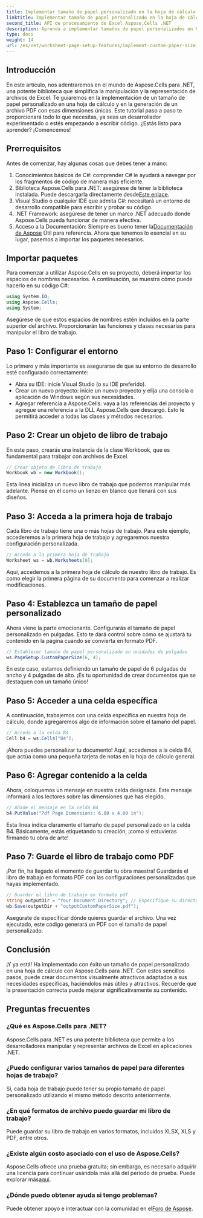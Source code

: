 ```yaml
---
title: Implementar tamaño de papel personalizado en la hoja de cálculo para renderizar
linktitle: Implementar tamaño de papel personalizado en la hoja de cálculo para renderizar
second_title: API de procesamiento de Excel Aspose.Cells .NET
description: Aprenda a implementar tamaños de papel personalizados en hojas de cálculo con Aspose.Cells para .NET. Pasos sencillos para generar documentos PDF personalizados.
type: docs
weight: 14
url: /es/net/worksheet-page-setup-features/implement-custom-paper-size-for-rendering/
---
```

## Introducción
En este artículo, nos adentraremos en el mundo de Aspose.Cells para .NET, una potente biblioteca que simplifica la manipulación y la representación de archivos de Excel. Te guiaremos en la implementación de un tamaño de papel personalizado en una hoja de cálculo y en la generación de un archivo PDF con esas dimensiones únicas. Este tutorial paso a paso te proporcionará todo lo que necesitas, ya seas un desarrollador experimentado o estés empezando a escribir código.
¿Estás listo para aprender? ¡Comencemos!
## Prerrequisitos
Antes de comenzar, hay algunas cosas que debes tener a mano:
1. Conocimientos básicos de C#: comprender C# le ayudará a navegar por los fragmentos de código de manera más eficiente.
2.  Biblioteca Aspose.Cells para .NET: asegúrese de tener la biblioteca instalada. Puede descargarla directamente desde[Este enlace](https://releases.aspose.com/cells/net/).
3. Visual Studio o cualquier IDE que admita C#: necesitará un entorno de desarrollo compatible para escribir y probar su código.
4. .NET Framework: asegúrese de tener un marco .NET adecuado donde Aspose.Cells pueda funcionar de manera efectiva.
5.  Acceso a la Documentación: Siempre es bueno tener la[Documentación de Aspose](https://reference.aspose.com/cells/net/) Útil para referencia.
Ahora que tenemos lo esencial en su lugar, pasemos a importar los paquetes necesarios.
## Importar paquetes
Para comenzar a utilizar Aspose.Cells en su proyecto, deberá importar los espacios de nombres necesarios. A continuación, se muestra cómo puede hacerlo en su código C#:
```csharp
using System.IO;
using Aspose.Cells;
using System;
```
Asegúrese de que estos espacios de nombres estén incluidos en la parte superior del archivo. Proporcionarán las funciones y clases necesarias para manipular el libro de trabajo.
## Paso 1: Configurar el entorno
Lo primero y más importante es asegurarse de que su entorno de desarrollo esté configurado correctamente:
- Abra su IDE: inicie Visual Studio (o su IDE preferido).
- Crear un nuevo proyecto: inicie un nuevo proyecto y elija una consola o aplicación de Windows según sus necesidades.
- Agregar referencia a Aspose.Cells: vaya a las referencias del proyecto y agregue una referencia a la DLL Aspose.Cells que descargó. Esto le permitirá acceder a todas las clases y métodos necesarios.
## Paso 2: Crear un objeto de libro de trabajo
En este paso, crearás una instancia de la clase Workbook, que es fundamental para trabajar con archivos de Excel. 
```csharp
// Crear objeto de libro de trabajo
Workbook wb = new Workbook();
```
Esta línea inicializa un nuevo libro de trabajo que podemos manipular más adelante. Piense en él como un lienzo en blanco que llenará con sus diseños.
## Paso 3: Acceda a la primera hoja de trabajo
Cada libro de trabajo tiene una o más hojas de trabajo. Para este ejemplo, accederemos a la primera hoja de trabajo y agregaremos nuestra configuración personalizada.
```csharp
// Acceda a la primera hoja de trabajo
Worksheet ws = wb.Worksheets[0];
```
Aquí, accedemos a la primera hoja de cálculo de nuestro libro de trabajo. Es como elegir la primera página de su documento para comenzar a realizar modificaciones.
## Paso 4: Establezca un tamaño de papel personalizado
Ahora viene la parte emocionante. Configurarás el tamaño de papel personalizado en pulgadas. Esto te dará control sobre cómo se ajustará tu contenido en la página cuando se convierta en formato PDF.
```csharp
// Establecer tamaño de papel personalizado en unidades de pulgadas
ws.PageSetup.CustomPaperSize(6, 4);
```
En este caso, estamos definiendo un tamaño de papel de 6 pulgadas de ancho y 4 pulgadas de alto. ¡Es tu oportunidad de crear documentos que se destaquen con un tamaño único!
## Paso 5: Acceder a una celda específica
A continuación, trabajemos con una celda específica en nuestra hoja de cálculo, donde agregaremos algo de información sobre el tamaño del papel.
```csharp
// Acceda a la celda B4
Cell b4 = ws.Cells["B4"];
```
¡Ahora puedes personalizar tu documento! Aquí, accedemos a la celda B4, que actúa como una pequeña tarjeta de notas en la hoja de cálculo general.
## Paso 6: Agregar contenido a la celda
Ahora, coloquemos un mensaje en nuestra celda designada. Este mensaje informará a los lectores sobre las dimensiones que has elegido.
```csharp
// Añade el mensaje en la celda B4
b4.PutValue("Pdf Page Dimensions: 6.00 x 4.00 in");
```
Esta línea indica claramente el tamaño de papel personalizado en la celda B4. Básicamente, estás etiquetando tu creación, ¡como si estuvieras firmando tu obra de arte!
## Paso 7: Guarde el libro de trabajo como PDF
¡Por fin, ha llegado el momento de guardar tu obra maestra! Guardarás el libro de trabajo en formato PDF con las configuraciones personalizadas que hayas implementado.
```csharp
// Guardar el libro de trabajo en formato pdf
string outputDir = "Your Document Directory"; // Especifique su directorio de salida
wb.Save(outputDir + "outputCustomPaperSize.pdf");
```
Asegúrate de especificar dónde quieres guardar el archivo. Una vez ejecutado, este código generará un PDF con el tamaño de papel personalizado.
## Conclusión
¡Y ya está! Ha implementado con éxito un tamaño de papel personalizado en una hoja de cálculo con Aspose.Cells para .NET. Con estos sencillos pasos, puede crear documentos visualmente atractivos adaptados a sus necesidades específicas, haciéndolos más útiles y atractivos. Recuerde que la presentación correcta puede mejorar significativamente su contenido.
## Preguntas frecuentes
### ¿Qué es Aspose.Cells para .NET?
Aspose.Cells para .NET es una potente biblioteca que permite a los desarrolladores manipular y representar archivos de Excel en aplicaciones .NET.
### ¿Puedo configurar varios tamaños de papel para diferentes hojas de trabajo?
Sí, cada hoja de trabajo puede tener su propio tamaño de papel personalizado utilizando el mismo método descrito anteriormente.
### ¿En qué formatos de archivo puedo guardar mi libro de trabajo?
Puede guardar su libro de trabajo en varios formatos, incluidos XLSX, XLS y PDF, entre otros.
### ¿Existe algún costo asociado con el uso de Aspose.Cells?
 Aspose.Cells ofrece una prueba gratuita; sin embargo, es necesario adquirir una licencia para continuar usándola más allá del período de prueba. Puede explorar más[aquí](https://purchase.aspose.com/buy).
### ¿Dónde puedo obtener ayuda si tengo problemas?
 Puede obtener apoyo e interactuar con la comunidad en el[Foro de Aspose](https://forum.aspose.com/c/cells/9).
